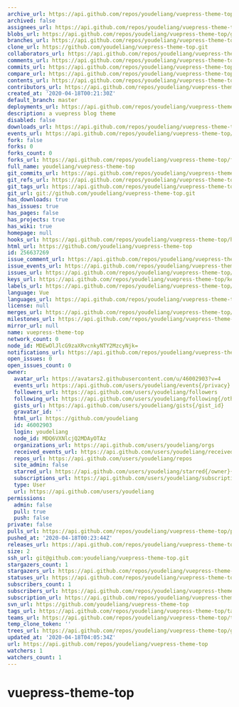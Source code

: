 ```yaml
---
archive_url: https://api.github.com/repos/youdeliang/vuepress-theme-top/{archive_format}{/ref}
archived: false
assignees_url: https://api.github.com/repos/youdeliang/vuepress-theme-top/assignees{/user}
blobs_url: https://api.github.com/repos/youdeliang/vuepress-theme-top/git/blobs{/sha}
branches_url: https://api.github.com/repos/youdeliang/vuepress-theme-top/branches{/branch}
clone_url: https://github.com/youdeliang/vuepress-theme-top.git
collaborators_url: https://api.github.com/repos/youdeliang/vuepress-theme-top/collaborators{/collaborator}
comments_url: https://api.github.com/repos/youdeliang/vuepress-theme-top/comments{/number}
commits_url: https://api.github.com/repos/youdeliang/vuepress-theme-top/commits{/sha}
compare_url: https://api.github.com/repos/youdeliang/vuepress-theme-top/compare/{base}...{head}
contents_url: https://api.github.com/repos/youdeliang/vuepress-theme-top/contents/{+path}
contributors_url: https://api.github.com/repos/youdeliang/vuepress-theme-top/contributors
created_at: '2020-04-18T00:21:30Z'
default_branch: master
deployments_url: https://api.github.com/repos/youdeliang/vuepress-theme-top/deployments
description: a vuepress blog theme
disabled: false
downloads_url: https://api.github.com/repos/youdeliang/vuepress-theme-top/downloads
events_url: https://api.github.com/repos/youdeliang/vuepress-theme-top/events
fork: false
forks: 0
forks_count: 0
forks_url: https://api.github.com/repos/youdeliang/vuepress-theme-top/forks
full_name: youdeliang/vuepress-theme-top
git_commits_url: https://api.github.com/repos/youdeliang/vuepress-theme-top/git/commits{/sha}
git_refs_url: https://api.github.com/repos/youdeliang/vuepress-theme-top/git/refs{/sha}
git_tags_url: https://api.github.com/repos/youdeliang/vuepress-theme-top/git/tags{/sha}
git_url: git://github.com/youdeliang/vuepress-theme-top.git
has_downloads: true
has_issues: true
has_pages: false
has_projects: true
has_wiki: true
homepage: null
hooks_url: https://api.github.com/repos/youdeliang/vuepress-theme-top/hooks
html_url: https://github.com/youdeliang/vuepress-theme-top
id: 256637269
issue_comment_url: https://api.github.com/repos/youdeliang/vuepress-theme-top/issues/comments{/number}
issue_events_url: https://api.github.com/repos/youdeliang/vuepress-theme-top/issues/events{/number}
issues_url: https://api.github.com/repos/youdeliang/vuepress-theme-top/issues{/number}
keys_url: https://api.github.com/repos/youdeliang/vuepress-theme-top/keys{/key_id}
labels_url: https://api.github.com/repos/youdeliang/vuepress-theme-top/labels{/name}
language: Vue
languages_url: https://api.github.com/repos/youdeliang/vuepress-theme-top/languages
license: null
merges_url: https://api.github.com/repos/youdeliang/vuepress-theme-top/merges
milestones_url: https://api.github.com/repos/youdeliang/vuepress-theme-top/milestones{/number}
mirror_url: null
name: vuepress-theme-top
network_count: 0
node_id: MDEwOlJlcG9zaXRvcnkyNTY2MzcyNjk=
notifications_url: https://api.github.com/repos/youdeliang/vuepress-theme-top/notifications{?since,all,participating}
open_issues: 0
open_issues_count: 0
owner:
  avatar_url: https://avatars2.githubusercontent.com/u/46002903?v=4
  events_url: https://api.github.com/users/youdeliang/events{/privacy}
  followers_url: https://api.github.com/users/youdeliang/followers
  following_url: https://api.github.com/users/youdeliang/following{/other_user}
  gists_url: https://api.github.com/users/youdeliang/gists{/gist_id}
  gravatar_id: ''
  html_url: https://github.com/youdeliang
  id: 46002903
  login: youdeliang
  node_id: MDQ6VXNlcjQ2MDAyOTAz
  organizations_url: https://api.github.com/users/youdeliang/orgs
  received_events_url: https://api.github.com/users/youdeliang/received_events
  repos_url: https://api.github.com/users/youdeliang/repos
  site_admin: false
  starred_url: https://api.github.com/users/youdeliang/starred{/owner}{/repo}
  subscriptions_url: https://api.github.com/users/youdeliang/subscriptions
  type: User
  url: https://api.github.com/users/youdeliang
permissions:
  admin: false
  pull: true
  push: false
private: false
pulls_url: https://api.github.com/repos/youdeliang/vuepress-theme-top/pulls{/number}
pushed_at: '2020-04-18T00:23:44Z'
releases_url: https://api.github.com/repos/youdeliang/vuepress-theme-top/releases{/id}
size: 2
ssh_url: git@github.com:youdeliang/vuepress-theme-top.git
stargazers_count: 1
stargazers_url: https://api.github.com/repos/youdeliang/vuepress-theme-top/stargazers
statuses_url: https://api.github.com/repos/youdeliang/vuepress-theme-top/statuses/{sha}
subscribers_count: 1
subscribers_url: https://api.github.com/repos/youdeliang/vuepress-theme-top/subscribers
subscription_url: https://api.github.com/repos/youdeliang/vuepress-theme-top/subscription
svn_url: https://github.com/youdeliang/vuepress-theme-top
tags_url: https://api.github.com/repos/youdeliang/vuepress-theme-top/tags
teams_url: https://api.github.com/repos/youdeliang/vuepress-theme-top/teams
temp_clone_token: ''
trees_url: https://api.github.com/repos/youdeliang/vuepress-theme-top/git/trees{/sha}
updated_at: '2020-04-18T04:05:34Z'
url: https://api.github.com/repos/youdeliang/vuepress-theme-top
watchers: 1
watchers_count: 1
---
```


# vuepress-theme-top
